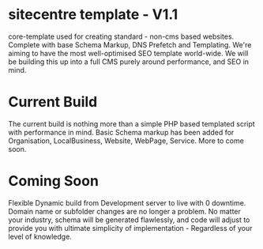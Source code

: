 # sitecentre template - V1.1
core-template used for creating standard - non-cms based websites. Complete with base Schema Markup, DNS Prefetch and Templating. We're aiming to have the most well-optimised SEO template world-wide. We will be building this up into a full CMS purely around performance, and SEO in mind.

# Current Build
The current build is nothing more than a simple PHP based templated script with performance in mind. Basic Schema markup has been added for Organisation, LocalBusiness, Website, WebPage, Service. More to come soon. 

# Coming Soon
Flexible Dynamic build from Development server to live with 0 downtime. Domain name or subfolder changes are no longer a problem. No matter your industry, schema will be generated flawlessly, and code will adjust to provide you with ultimate simplicity of implementation - Regardless of your level of knowledge.
